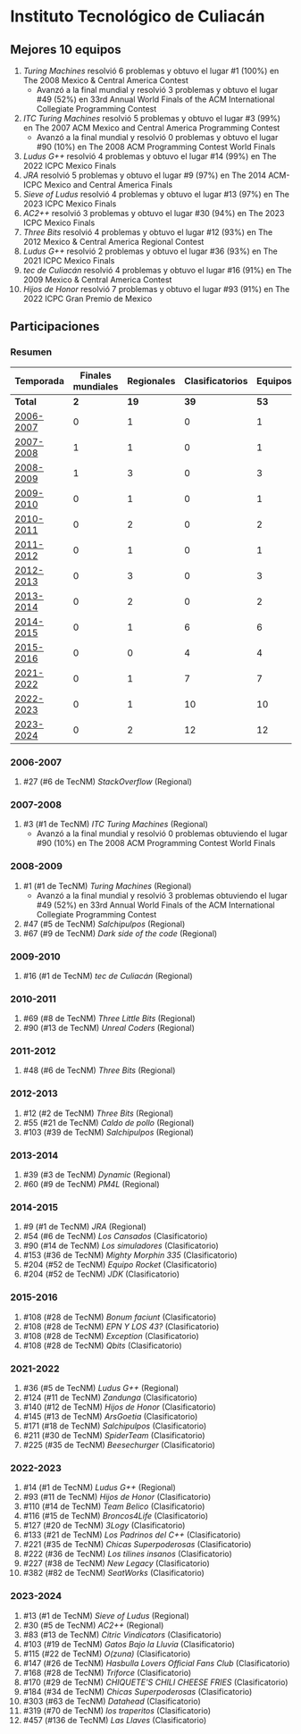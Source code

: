 ---
---

# Instituto Tecnológico de Culiacán

## Mejores 10 equipos

1. _Turing Machines_ resolvió 6 problemas y obtuvo el lugar #1 (100%) en The 2008 Mexico & Central America Contest
    - Avanzó a la final mundial y resolvió 3 problemas y obtuvo el lugar #49 (52%) en 33rd Annual World Finals of the ACM International Collegiate Programming Contest
1. _ITC Turing Machines_ resolvió 5 problemas y obtuvo el lugar #3 (99%) en The 2007 ACM Mexico and Central America Programming Contest
    - Avanzó a la final mundial y resolvió 0 problemas y obtuvo el lugar #90 (10%) en The 2008 ACM Programming Contest World Finals
1. _Ludus G++_ resolvió 4 problemas y obtuvo el lugar #14 (99%) en The 2022 ICPC Mexico Finals
1. _JRA_ resolvió 5 problemas y obtuvo el lugar #9 (97%) en The 2014 ACM-ICPC Mexico and Central America Finals
1. _Sieve of Ludus_ resolvió 4 problemas y obtuvo el lugar #13 (97%) en The 2023 ICPC Mexico Finals
1. _AC2++_ resolvió 3 problemas y obtuvo el lugar #30 (94%) en The 2023 ICPC Mexico Finals
1. _Three Bits_ resolvió 4 problemas y obtuvo el lugar #12 (93%) en The 2012 Mexico & Central America Regional Contest
1. _Ludus G++_ resolvió 2 problemas y obtuvo el lugar #36 (93%) en The 2021 ICPC Mexico Finals
1. _tec de Culiacán_ resolvió 4 problemas y obtuvo el lugar #16 (91%) en The 2009 Mexico & Central America Contest
1. _Hijos de Honor_ resolvió 7 problemas y obtuvo el lugar #93 (91%) en The 2022 ICPC Gran Premio de Mexico

## Participaciones

### Resumen

| Temporada | Finales mundiales | Regionales | Clasificatorios | Equipos |
| --- | --- | --- | --- | --- |
| **Total** | **2** | **19** | **39** | **53** |
| [2006-2007](#2006-2007) | 0 | 1 | 0 | 1 |
| [2007-2008](#2007-2008) | 1 | 1 | 0 | 1 |
| [2008-2009](#2008-2009) | 1 | 3 | 0 | 3 |
| [2009-2010](#2009-2010) | 0 | 1 | 0 | 1 |
| [2010-2011](#2010-2011) | 0 | 2 | 0 | 2 |
| [2011-2012](#2011-2012) | 0 | 1 | 0 | 1 |
| [2012-2013](#2012-2013) | 0 | 3 | 0 | 3 |
| [2013-2014](#2013-2014) | 0 | 2 | 0 | 2 |
| [2014-2015](#2014-2015) | 0 | 1 | 6 | 6 |
| [2015-2016](#2015-2016) | 0 | 0 | 4 | 4 |
| [2021-2022](#2021-2022) | 0 | 1 | 7 | 7 |
| [2022-2023](#2022-2023) | 0 | 1 | 10 | 10 |
| [2023-2024](#2023-2024) | 0 | 2 | 12 | 12 |

### 2006-2007

1. #27 (#6 de TecNM) _StackOverflow_ (Regional)

### 2007-2008

1. #3 (#1 de TecNM) _ITC Turing Machines_ (Regional)
    - Avanzó a la final mundial y resolvió 0 problemas obtuviendo el lugar #90 (10%) en The 2008 ACM Programming Contest World Finals

### 2008-2009

1. #1 (#1 de TecNM) _Turing Machines_ (Regional)
    - Avanzó a la final mundial y resolvió 3 problemas obtuviendo el lugar #49 (52%) en 33rd Annual World Finals of the ACM International Collegiate Programming Contest
1. #47 (#5 de TecNM) _Salchipulpos_ (Regional)
1. #67 (#9 de TecNM) _Dark side of the code_ (Regional)

### 2009-2010

1. #16 (#1 de TecNM) _tec de Culiacán_ (Regional)

### 2010-2011

1. #69 (#8 de TecNM) _Three Little Bits_ (Regional)
1. #90 (#13 de TecNM) _Unreal Coders_ (Regional)

### 2011-2012

1. #48 (#6 de TecNM) _Three Bits_ (Regional)

### 2012-2013

1. #12 (#2 de TecNM) _Three Bits_ (Regional)
1. #55 (#21 de TecNM) _Caldo de pollo_ (Regional)
1. #103 (#39 de TecNM) _Salchipulpos_ (Regional)

### 2013-2014

1. #39 (#3 de TecNM) _Dynamic_ (Regional)
1. #60 (#9 de TecNM) _PM4L_ (Regional)

### 2014-2015

1. #9 (#1 de TecNM) _JRA_ (Regional)
1. #54 (#6 de TecNM) _Los Cansados_ (Clasificatorio)
1. #90 (#14 de TecNM) _Los simuladores_ (Clasificatorio)
1. #153 (#36 de TecNM) _Mighty Morphin 335_ (Clasificatorio)
1. #204 (#52 de TecNM) _Equipo Rocket_ (Clasificatorio)
1. #204 (#52 de TecNM) _JDK_ (Clasificatorio)

### 2015-2016

1. #108 (#28 de TecNM) _Bonum faciunt_ (Clasificatorio)
1. #108 (#28 de TecNM) _EPN Y LOS 43?_ (Clasificatorio)
1. #108 (#28 de TecNM) _Exception_ (Clasificatorio)
1. #108 (#28 de TecNM) _Qbits_ (Clasificatorio)

### 2021-2022

1. #36 (#5 de TecNM) _Ludus G++_ (Regional)
1. #124 (#11 de TecNM) _Zandunga_ (Clasificatorio)
1. #140 (#12 de TecNM) _Hijos de Honor_ (Clasificatorio)
1. #145 (#13 de TecNM) _ArsGoetia_ (Clasificatorio)
1. #171 (#18 de TecNM) _Salchipulpos_ (Clasificatorio)
1. #211 (#30 de TecNM) _SpiderTeam_ (Clasificatorio)
1. #225 (#35 de TecNM) _Beesechurger_ (Clasificatorio)

### 2022-2023

1. #14 (#1 de TecNM) _Ludus G++_ (Regional)
1. #93 (#11 de TecNM) _Hijos de Honor_ (Clasificatorio)
1. #110 (#14 de TecNM) _Team Belico_ (Clasificatorio)
1. #116 (#15 de TecNM) _Broncos4Life_ (Clasificatorio)
1. #127 (#20 de TecNM) _3Logy_ (Clasificatorio)
1. #133 (#21 de TecNM) _Los Padrinos del C++_ (Clasificatorio)
1. #221 (#35 de TecNM) _Chicas Superpoderosas_ (Clasificatorio)
1. #222 (#36 de TecNM) _Los tilines insanos_ (Clasificatorio)
1. #227 (#38 de TecNM) _New Legacy_ (Clasificatorio)
1. #382 (#82 de TecNM) _SeatWorks_ (Clasificatorio)

### 2023-2024

1. #13 (#1 de TecNM) _Sieve of Ludus_ (Regional)
1. #30 (#5 de TecNM) _AC2++_ (Regional)
1. #83 (#13 de TecNM) _Citric Vindicators_ (Clasificatorio)
1. #103 (#19 de TecNM) _Gatos Bajo la Lluvia_ (Clasificatorio)
1. #115 (#22 de TecNM) _O(zuna)_ (Clasificatorio)
1. #147 (#26 de TecNM) _Hasbulla Lovers Official Fans Club_ (Clasificatorio)
1. #168 (#28 de TecNM) _Triforce_ (Clasificatorio)
1. #170 (#29 de TecNM) _CHIQUETE'S CHILI CHEESE FRIES_ (Clasificatorio)
1. #184 (#34 de TecNM) _Chicas Superpoderosas_ (Clasificatorio)
1. #303 (#63 de TecNM) _Datahead_ (Clasificatorio)
1. #319 (#70 de TecNM) _los traperitos_ (Clasificatorio)
1. #457 (#136 de TecNM) _Las Llaves_ (Clasificatorio)



